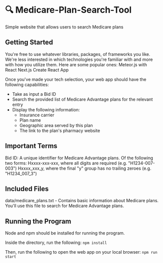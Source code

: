 # 🔍 Medicare-Plan-Search-Tool
Simple website that allows users to search Medicare plans

## Getting Started
You're free to use whatever libraries, packages, of frameworks you like. We're less interested in which technologies you're familiar with and more with how you utilize them. Here are some popular ones:
Meteor.js with React
Next.js
Create React App

Once you've made your tech selection, your web app should have the following capabilities:
  * Take as input a Bid ID
  * Search the provided list of Medicare Advantage plans for the relevant entry
  * Display the following information:
    * Insurance carrier
    * Plan name
    * Geographic area served by this plan
    * The link to the plan's pharmacy website

## Important Terms
Bid ID: A unique identifier for Medicare Advantage plans. Of the following two forms:
Hxxxx-xxx-xxx, where all digits are required (e.g. "H1234-007-003")
Hxxxx_xxx_y, where the final "y" group has no trailing zeroes (e.g. "H1234_007_3")

## Included Files
data/medicare_plans.txt - Contains basic information about Medicare plans. You'll use this file to search for Medicare Advantage plans.

## Running the Program
Node and npm should be installed for running the program.

Inside the directory, run the following:
`npm install`

Then, run the following to open the web app on your local browser:
`npm run start` 

